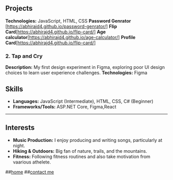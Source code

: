 ## Projects


**Technologies:** JavaScript, HTML, CSS
**Password Genrator** [https://abhirajd4.github.io/password-genrator/]
**Flip Card**[https://abhirajd4.github.io/flip-card/]
**Age calculator**[https://abhirajd4.github.io/age-calculator/]
**Profile Card**[https://abhirajd4.github.io/flip-card/]
### 2. Tap and Cry
**Description:** My first design experiment in Figma, exploring poor UI design choices to learn user experience challenges.
**Technologies:** Figma




## Skills
- **Languages:** JavaScript (Intermediate), HTML, CSS, C# (Beginner)
- **Frameworks/Tools:** ASP.NET Core, Figma,React


---

## Interests
- **Music Production:** I enjoy producing and writing songs, particularly at night.
- **Hiking & Outdoors:** Big fan of nature, trails, and the mountains.
- **Fitness:** Following fitness routines and also take motivation from vaarious athelete.
  
##[home](index.me)
##[contact me](contactme.md)
